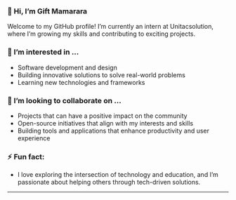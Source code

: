 ### 👋 Hi, I’m Gift Mamarara

Welcome to my GitHub profile! I’m currently an intern at Unitacsolution, where I’m growing my skills and contributing to exciting projects.

### 👀 I’m interested in ...
- Software development and design
- Building innovative solutions to solve real-world problems
- Learning new technologies and frameworks

### 💞️ I’m looking to collaborate on ...
- Projects that can have a positive impact on the community
- Open-source initiatives that align with my interests and skills
- Building tools and applications that enhance productivity and user experience

### ⚡ Fun fact:
- I love exploring the intersection of technology and education, and I’m passionate about helping others through tech-driven solutions.

---

<!---
GiftMamarara/GiftMamarara is a ✨ special ✨ repository because its `README.md` (this file) appears on your GitHub profile.
You can click the Preview link to take a look at your changes.
--->
```
